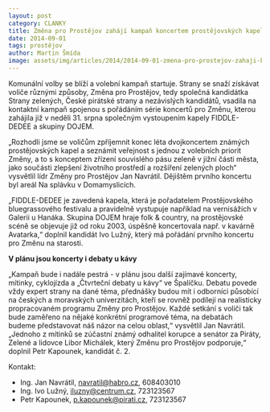 ```yaml
---
layout: post
category: CLANKY
title: Změna pro Prostějov zahájí kampaň koncertem prostějovských kapel
date: 2014-09-01
tags: prostějov
author: Martin Šmída
image: assets/img/articles/2014/2014-09-01-zmena-pro-prostejov-zahaji-kampan-koncertem-prostejovskych-kapel.jpg   #751x422 pixelu
---
```

Komunální volby se blíží a volební kampaň startuje. Strany se snaží získávat voliče různými způsoby, Změna pro Prostějov, tedy společná kandidátka Strany zelených, České pirátské strany a nezávislých kandidátů, vsadila na kontaktní kampaň spojenou s pořádáním série koncertů pro Změnu, kterou zahájila již v neděli 31. srpna společným vystoupením kapely FIDDLE-DEDEE a skupiny DOJEM. 

„Rozhodli jsme se voličům zpříjemnit konec léta dvojkoncertem známých prostějovských kapel a seznámit veřejnost s jednou z volebních priorit Změny, a to s konceptem zřízení souvislého pásu zeleně v jižní části města, jako součásti zlepšení životního prostředí a rozšíření zelených ploch“ vysvětlil lídr Změny pro Prostějov Jan Navrátil. Dějištěm prvního koncertu byl areál Na splávku v Domamyslicích.
 
„FIDDLE-DEDEE je zavedená kapela, která je pořadatelem Prostějovského bluegrassového festivalu a pravidelně vystupuje například na vernisážích v Galerii u Hanáka. Skupina DOJEM hraje folk & country, na prostějovské scéně se objevuje již od roku 2003, úspěšně koncertovala např. v kavárně Avatarka,“ doplnil kandidát Ivo Lužný, který má pořádání prvního koncertu pro Změnu na starosti.

**V plánu jsou koncerty i debaty u kávy**

„Kampaň bude i nadále pestrá - v plánu jsou další zajímavé koncerty, mítinky, cyklojízda a „Čtvrteční debaty u kávy“ ve Špalíčku. Debatu povede vždy expert strany na dané téma, přednášky budou mít i odborníci působící na českých a moravských univerzitách, kteří se rovněž podílejí na realisticky propracovaném programu Změny pro Prostějov. Každé setkání s voliči tak bude zaměřeno na nějaké konkrétní programové téma, na debatách budeme představovat náš názor na celou oblast,“ vysvětlil Jan Navrátil. „Jednoho z mítinků se zúčastní známý odhalitel korupce a senátor za Piráty, Zelené a lidovce Libor Michálek, který Změnu pro Prostějov podporuje,“ doplnil Petr Kapounek, kandidát č. 2. 

Kontakt:  

* Ing. Jan Navrátil, navratil@habro.cz, 608403010  
* Ing. Ivo Lužný, iluzny@centrum.cz, 723123567  
* Petr Kapounek, p.kapounek@pirati.cz, 723123567


